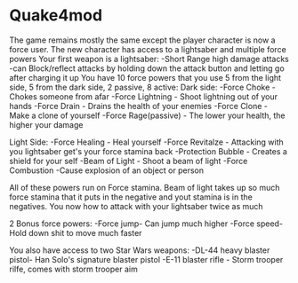 # Quake4mod
The game remains mostly the same except the player character is now a force user. The new character has access to a lightsaber and multiple force powers
Your first weapon is a lightsaber:
  -Short Range high damage attacks
  -can Block/reflect attacks by holding down the attack button and letting go after charging it up
You have 10 force powers that you use 5 from the light side, 5 from the dark side, 2 passive, 8 active:
Dark side:
  -Force Choke - Chokes someone from afar
	-Force Lightning - Shoot lightning out of your hands
	-Force Drain -  Drains the health of your enemies
	-Force Clone - Make a clone of yourself
	-Force Rage(passive) - The lower your health, the higher your damage

Light Side:
  -Force Healing - Heal yourself
	-Force Revitalze - Attacking with you lightsaber get's your force stamina back
	-Protection Bubble - Creates a shield for your self
	-Beam of Light - Shoot a beam of light
	-Force Combustion -Cause explosion of an object or person
  
All of these powers run on Force stamina. Beam of light takes up so much force stamina that it puts in the negative and yout stamina is in the negatives. You now how to attack with your lightsaber twice as much
  
2 Bonus force powers:
  -Force jump- Can jump much higher
  -Force speed- Hold down shit to move much faster
  
You also have access to two Star Wars weapons:
  -DL-44 heavy blaster pistol- Han Solo's signature blaster pistol
  -E-11 blaster rifle - Storm trooper rilfe, comes with storm trooper aim
